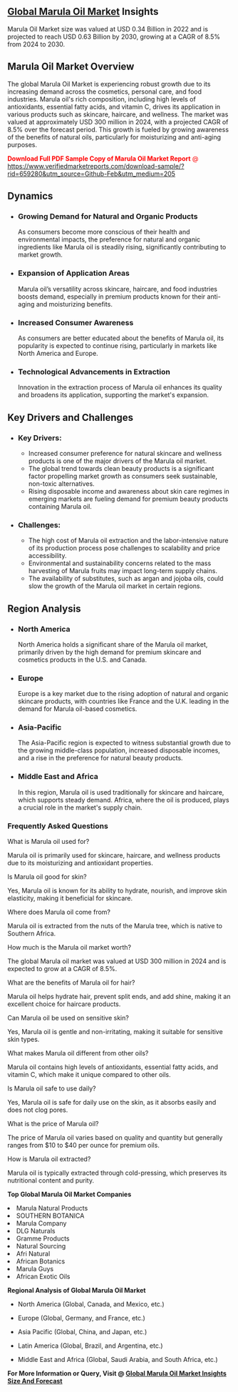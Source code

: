 <h2><a href="https://www.verifiedmarketreports.com/download-sample/?rid=659280&amp;utm_source=Github&amp;utm_medium=205" target="_blank">Global Marula Oil Market</a> Insights</h2><p>Marula Oil Market size was valued at USD 0.34 Billion in 2022 and is projected to reach USD 0.63 Billion by 2030, growing at a CAGR of 8.5% from 2024 to 2030.</p><p> <h2>Marula Oil Market Overview</h2> <p>The global Marula Oil Market is experiencing robust growth due to its increasing demand across the cosmetics, personal care, and food industries. Marula oil's rich composition, including high levels of antioxidants, essential fatty acids, and vitamin C, drives its application in various products such as skincare, haircare, and wellness. The market was valued at approximately USD 300 million in 2024, with a projected CAGR of 8.5% over the forecast period. This growth is fueled by growing awareness of the benefits of natural oils, particularly for moisturizing and anti-aging purposes.</p> <p><p><span class=""><span style="color: #ff0000;"><strong>Download Full PDF Sample Copy of Marula Oil Market Report</strong> @ </span><a href="https://www.verifiedmarketreports.com/download-sample/?rid=659280&amp;utm_source=Github-Feb&amp;utm_medium=205" target="_blank">https://www.verifiedmarketreports.com/download-sample/?rid=659280&amp;utm_source=Github-Feb&amp;utm_medium=205</a></span></p></p> <h2>Dynamics</h2> <ul> <li><h3>Growing Demand for Natural and Organic Products</h3> As consumers become more conscious of their health and environmental impacts, the preference for natural and organic ingredients like Marula oil is steadily rising, significantly contributing to market growth.</li> <li><h3>Expansion of Application Areas</h3> Marula oil’s versatility across skincare, haircare, and food industries boosts demand, especially in premium products known for their anti-aging and moisturizing benefits.</li> <li><h3>Increased Consumer Awareness</h3> As consumers are better educated about the benefits of Marula oil, its popularity is expected to continue rising, particularly in markets like North America and Europe.</li> <li><h3>Technological Advancements in Extraction</h3> Innovation in the extraction process of Marula oil enhances its quality and broadens its application, supporting the market's expansion.</li> </ul> <h2>Key Drivers and Challenges</h2> <ul> <li><h3>Key Drivers:</h3> <ul> <li>Increased consumer preference for natural skincare and wellness products is one of the major drivers of the Marula oil market.</li> <li>The global trend towards clean beauty products is a significant factor propelling market growth as consumers seek sustainable, non-toxic alternatives.</li> <li>Rising disposable income and awareness about skin care regimes in emerging markets are fueling demand for premium beauty products containing Marula oil.</li> </ul> </li> <li><h3>Challenges:</h3> <ul> <li>The high cost of Marula oil extraction and the labor-intensive nature of its production process pose challenges to scalability and price accessibility.</li> <li>Environmental and sustainability concerns related to the mass harvesting of Marula fruits may impact long-term supply chains.</li> <li>The availability of substitutes, such as argan and jojoba oils, could slow the growth of the Marula oil market in certain regions.</li> </ul> </li> </ul> <h2>Region Analysis</h2> <ul> <li><h3>North America</h3> North America holds a significant share of the Marula oil market, primarily driven by the high demand for premium skincare and cosmetics products in the U.S. and Canada.</li> <li><h3>Europe</h3> Europe is a key market due to the rising adoption of natural and organic skincare products, with countries like France and the U.K. leading in the demand for Marula oil-based cosmetics.</li> <li><h3>Asia-Pacific</h3> The Asia-Pacific region is expected to witness substantial growth due to the growing middle-class population, increased disposable incomes, and a rise in the preference for natural beauty products.</li> <li><h3>Middle East and Africa</h3> In this region, Marula oil is used traditionally for skincare and haircare, which supports steady demand. Africa, where the oil is produced, plays a crucial role in the market's supply chain.</li> </ul> <h3>Frequently Asked Questions</h3> <p>What is Marula oil used for?</p> <p>Marula oil is primarily used for skincare, haircare, and wellness products due to its moisturizing and antioxidant properties.</p> <p>Is Marula oil good for skin?</p> <p>Yes, Marula oil is known for its ability to hydrate, nourish, and improve skin elasticity, making it beneficial for skincare.</p> <p>Where does Marula oil come from?</p> <p>Marula oil is extracted from the nuts of the Marula tree, which is native to Southern Africa.</p> <p>How much is the Marula oil market worth?</p> <p>The global Marula oil market was valued at USD 300 million in 2024 and is expected to grow at a CAGR of 8.5%.</p> <p>What are the benefits of Marula oil for hair?</p> <p>Marula oil helps hydrate hair, prevent split ends, and add shine, making it an excellent choice for haircare products.</p> <p>Can Marula oil be used on sensitive skin?</p> <p>Yes, Marula oil is gentle and non-irritating, making it suitable for sensitive skin types.</p> <p>What makes Marula oil different from other oils?</p> <p>Marula oil contains high levels of antioxidants, essential fatty acids, and vitamin C, which make it unique compared to other oils.</p> <p>Is Marula oil safe to use daily?</p> <p>Yes, Marula oil is safe for daily use on the skin, as it absorbs easily and does not clog pores.</p> <p>What is the price of Marula oil?</p> <p>The price of Marula oil varies based on quality and quantity but generally ranges from $10 to $40 per ounce for premium oils.</p> <p>How is Marula oil extracted?</p> <p>Marula oil is typically extracted through cold-pressing, which preserves its nutritional content and purity.</p> </p><p><strong>Top Global Marula Oil Market Companies</strong></p><div data-test-id=""><p><li>Marula Natural Products</li><li> SOUTHERN BOTANICA</li><li> Marula Company</li><li> DLG Naturals</li><li> Gramme Products</li><li> Natural Sourcing</li><li> Afri Natural</li><li> African Botanics</li><li> Marula Guys</li><li> African Exotic Oils</li></p><div><strong>Regional Analysis of&nbsp;Global Marula Oil Market</strong></div><ul><li dir="ltr"><p dir="ltr">North America&nbsp;(Global, Canada, and Mexico, etc.)</p></li><li dir="ltr"><p dir="ltr">Europe (Global, Germany, and France, etc.)</p></li><li dir="ltr"><p dir="ltr">Asia Pacific&nbsp;(Global, China, and Japan, etc.)</p></li><li dir="ltr"><p dir="ltr">Latin America&nbsp;(Global, Brazil, and Argentina, etc.)</p></li><li dir="ltr">Middle East and Africa&nbsp;(Global, Saudi Arabia, and South Africa, etc.)</li></ul><p><strong>For More Information or Query, Visit @&nbsp;</strong><strong><a href="https://www.verifiedmarketreports.com/product/marula-oil-market/?utm_source=Github&amp;utm_medium=205" target="_blank">Global Marula Oil Market Insights Size And Forecast</a></strong></p></div>
